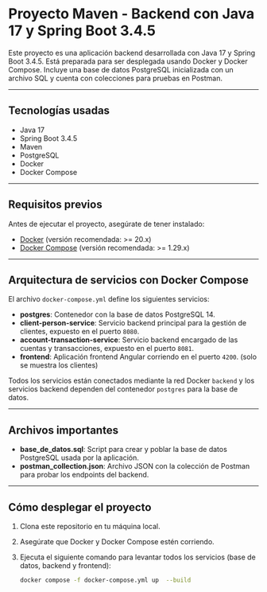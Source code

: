 # Proyecto Maven - Backend con Java 17 y Spring Boot 3.4.5

Este proyecto es una aplicación backend desarrollada con Java 17 y Spring Boot 3.4.5. Está preparada para ser desplegada usando Docker y Docker Compose. Incluye una base de datos PostgreSQL inicializada con un archivo SQL y cuenta con colecciones para pruebas en Postman.

---

## Tecnologías usadas

- Java 17  
- Spring Boot 3.4.5  
- Maven  
- PostgreSQL  
- Docker  
- Docker Compose  

---

## Requisitos previos

Antes de ejecutar el proyecto, asegúrate de tener instalado:

- [Docker](https://docs.docker.com/get-docker/) (versión recomendada: >= 20.x)  
- [Docker Compose](https://docs.docker.com/compose/install/) (versión recomendada: >= 1.29.x)  

---

## Arquitectura de servicios con Docker Compose

El archivo `docker-compose.yml` define los siguientes servicios:

- **postgres**: Contenedor con la base de datos PostgreSQL 14.  
- **client-person-service**: Servicio backend principal para la gestión de clientes, expuesto en el puerto `8080`.  
- **account-transaction-service**: Servicio backend encargado de las cuentas y transacciones, expuesto en el puerto `8081`.  
- **frontend**: Aplicación frontend Angular corriendo en el puerto `4200`. (solo se muestra los clientes)

Todos los servicios están conectados mediante la red Docker `backend` y los servicios backend dependen del contenedor `postgres` para la base de datos.

---

## Archivos importantes

- **base_de_datos.sql**: Script para crear y poblar la base de datos PostgreSQL usada por la aplicación.  
- **postman_collection.json**: Archivo JSON con la colección de Postman para probar los endpoints del backend.  

---

## Cómo desplegar el proyecto

1. Clona este repositorio en tu máquina local.

2. Asegúrate que Docker y Docker Compose estén corriendo.

3. Ejecuta el siguiente comando para levantar todos los servicios (base de datos, backend y frontend):

   ```bash
   docker compose -f docker-compose.yml up  --build
